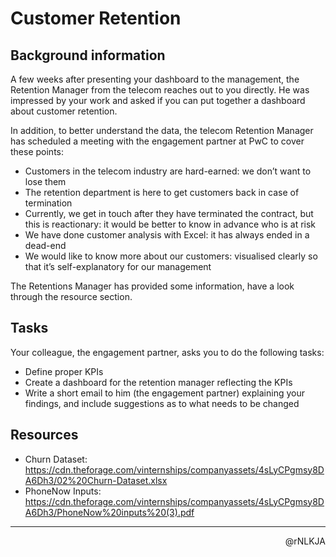 # Customer Retention

## Background information

A few weeks after presenting your dashboard to the management, the Retention Manager from the telecom reaches out to you directly. He was impressed by your work and asked if you can put together a dashboard about customer retention.

In addition, to better understand the data, the telecom Retention Manager has scheduled a meeting with the engagement partner at PwC to cover these points:

- Customers in the telecom industry are hard-earned: we don’t want to lose them
- The retention department is here to get customers back in case of termination
- Currently, we get in touch after they have terminated the contract, but this is reactionary: it would be better to know in advance who is at risk
- We have done customer analysis with Excel: it has always ended in a dead-end
- We would like to know more about our customers: visualised clearly so that it’s self-explanatory for our management

The Retentions Manager has provided some information, have a look through the resource section.

## Tasks

Your colleague, the engagement partner, asks you to do the following tasks:

- Define proper KPIs
- Create a dashboard for the retention manager reflecting the KPIs
- Write a short email to him (the engagement partner) explaining your findings, and include suggestions as to what needs to be changed

## Resources

- Churn Dataset: <https://cdn.theforage.com/vinternships/companyassets/4sLyCPgmsy8DA6Dh3/02%20Churn-Dataset.xlsx>
- PhoneNow Inputs: <https://cdn.theforage.com/vinternships/companyassets/4sLyCPgmsy8DA6Dh3/PhoneNow%20inputs%20(3).pdf>

---

<p align=right>@rNLKJA</p>
